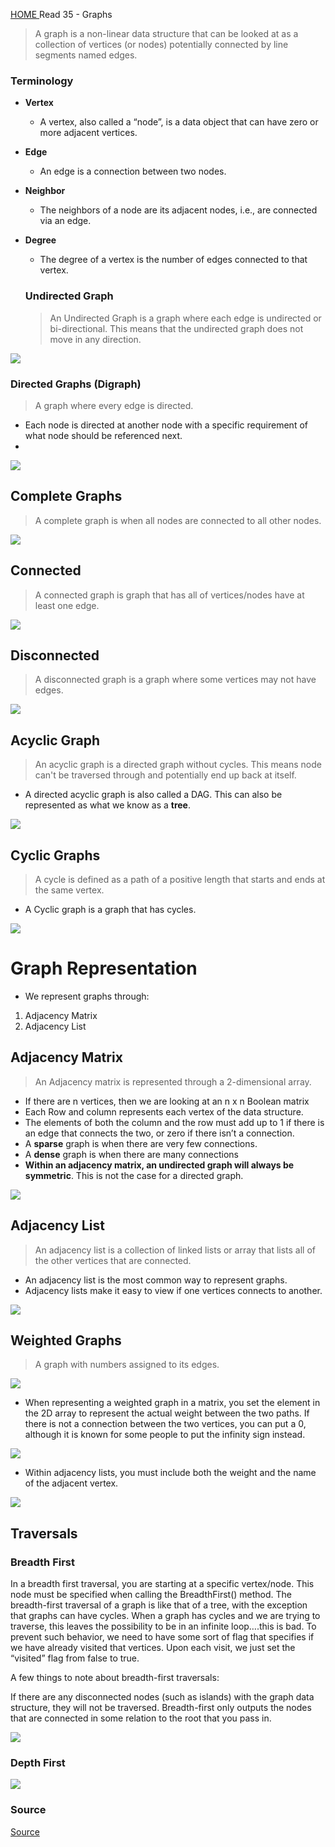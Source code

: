 [ HOME ](README.md)
Read 35 - Graphs

> A graph is a non-linear data structure that can be looked at as a collection of vertices (or nodes) potentially connected by line segments named edges.

### Terminology

- **Vertex** 
  - A vertex, also called a “node”, is a data object that can have zero or more adjacent vertices.
- **Edge** 
  - An edge is a connection between two nodes.
- **Neighbor** 
  - The neighbors of a node are its adjacent nodes, i.e., are connected via an edge.
- **Degree** 
  - The degree of a vertex is the number of edges connected to that vertex.

  ### Undirected Graph

  > An Undirected Graph is a graph where each edge is undirected or bi-directional. This means that the undirected graph does not move in any direction.

![](https://codefellows.github.io/common_curriculum/data_structures_and_algorithms/Code_401/class-35/resources/assets/UndirectedGraph.PNG)

  ### Directed Graphs (Digraph)

  > A graph where every edge is directed.

  - Each node is directed at another node with a specific requirement of what node should be referenced next.
  - 

  ![](https://codefellows.github.io/common_curriculum/data_structures_and_algorithms/Code_401/class-35/resources/assets/DirectedGraph.PNG)


## Complete Graphs
> A complete graph is when all nodes are connected to all other nodes.

![](https://codefellows.github.io/common_curriculum/data_structures_and_algorithms/Code_401/class-35/resources/assets/CompleteGraph.PNG)

## Connected
> A connected graph is graph that has all of vertices/nodes have at least one edge.

![](https://codefellows.github.io/common_curriculum/data_structures_and_algorithms/Code_401/class-35/resources/assets/ConnectedGraph.PNG)

## Disconnected
> A disconnected graph is a graph where some vertices may not have edges.

![](https://codefellows.github.io/common_curriculum/data_structures_and_algorithms/Code_401/class-35/resources/assets/DisconnectedGraph.PNG)

## Acyclic Graph
> An acyclic graph is a directed graph without cycles. This means node can't be traversed through and potentially end up back at itself.

- A directed acyclic graph is also called a DAG. This can also be represented as what we know as a **tree**.

![](https://codefellows.github.io/common_curriculum/data_structures_and_algorithms/Code_401/class-35/resources/assets/threeAcyclic.png)

## Cyclic Graphs

> A cycle is defined as a path of a positive length that starts and ends at the same vertex.

- A Cyclic graph is a graph that has cycles.

![](https://codefellows.github.io/common_curriculum/data_structures_and_algorithms/Code_401/class-35/resources/assets/cyclic.PNG)

# Graph Representation

- We represent graphs through:

1. Adjacency Matrix
1. Adjacency List

## Adjacency Matrix
> An Adjacency matrix is represented through a 2-dimensional array. 
- If there are n vertices, then we are looking at an n x n Boolean matrix
- Each Row and column represents each vertex of the data structure. 
- The elements of both the column and the row must add up to 1 if there is an edge that connects the two, or zero if there isn’t a connection.
- A **sparse** graph is when there are very few connections. 
- A **dense** graph is when there are many connections
- **Within an adjacency matrix, an undirected graph will always be symmetric**. This is not the case for a directed graph.

![](https://codefellows.github.io/common_curriculum/data_structures_and_algorithms/Code_401/class-35/resources/assets/AdjMatrix.PNG)

## Adjacency List

> An adjacency list is a collection of linked lists or array that lists all of the other vertices that are connected.

- An adjacency list is the most common way to represent graphs. 
- Adjacency lists make it easy to view if one vertices connects to another.

![](https://codefellows.github.io/common_curriculum/data_structures_and_algorithms/Code_401/class-35/resources/assets/AdjList.PNG)

## Weighted Graphs
 > A graph with numbers assigned to its edges.
 
![](https://codefellows.github.io/common_curriculum/data_structures_and_algorithms/Code_401/class-35/resources/assets/weightGraph.PNG)

- When representing a weighted graph in a matrix, you set the element in the 2D array to represent the actual weight between the two paths. If there is not a connection between the two vertices, you can put a 0, although it is known for some people to put the infinity sign instead.

![](https://codefellows.github.io/common_curriculum/data_structures_and_algorithms/Code_401/class-35/resources/assets/weightMatrix.PNG)

- Within adjacency lists, you must include both the weight and the name of the adjacent vertex.

![](https://codefellows.github.io/common_curriculum/data_structures_and_algorithms/Code_401/class-35/resources/assets/weightList.PNG)

## Traversals

### Breadth First

In a breadth first traversal, you are starting at a specific vertex/node. This node must be specified when calling the BreadthFirst() method. The breadth-first traversal of a graph is like that of a tree, with the exception that graphs can have cycles. When a graph has cycles and we are trying to traverse, this leaves the possibility to be in an infinite loop….this is bad. To prevent such behavior, we need to have some sort of flag that specifies if we have already visited that vertices. Upon each visit, we just set the “visited” flag from false to true.

A few things to note about breadth-first traversals:

If there are any disconnected nodes (such as islands) with the graph data structure, they will not be traversed.
Breadth-first only outputs the nodes that are connected in some relation to the root that you pass in.

![](https://codefellows.github.io/common_curriculum/data_structures_and_algorithms/Code_401/class-35/resources/assets/BreadthFirst.PNG)

### Depth First

![](https://codefellows.github.io/common_curriculum/data_structures_and_algorithms/Code_401/class-35/resources/assets/Depth1.PNG)

### Source
[Source](https://codefellows.github.io/common_curriculum/data_structures_and_algorithms/Code_401/class-35/resources/graphs.html)